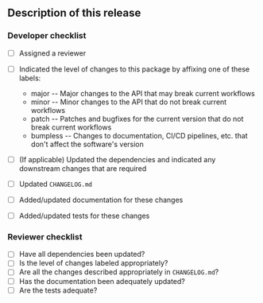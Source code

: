 ## Description of this release

<!--
Please describe the release here, including a brief overview of the changes in this release
-->

<!--
If applicable, indicate any upstream packages/projects this is relevant too, and the associated issues
or pull requests
-->

### Developer checklist

- [ ] Assigned a reviewer
  <!-- NOTE: Pull requests should only be opened for merges to protected branches (required) and any
   changes which you'd like reviewed. Do not open a pull request to update a feature or personal
   branch -- simply merge with `git`
   -->
- [ ] Indicated the level of changes to this package by affixing one of these labels:
  * major -- Major changes to the API that may break current workflows
  * minor -- Minor changes to the API that do not break current workflows
  * patch -- Patches and bugfixes for the current version that do not break current workflows
  * bumpless -- Changes to documentation, CI/CD pipelines, etc. that don't affect the software's version

- [ ] (If applicable) Updated the dependencies and indicated any downstream changes that are required

- [ ] Updated `CHANGELOG.md`
- [ ] Added/updated documentation for these changes
- [ ] Added/updated tests for these changes

### Reviewer checklist

- [ ] Have all dependencies been updated?
- [ ] Is the level of changes labeled appropriately?
- [ ] Are all the changes described appropriately in `CHANGELOG.md`?
- [ ] Has the documentation been adequately updated?
- [ ] Are the tests adequate?
